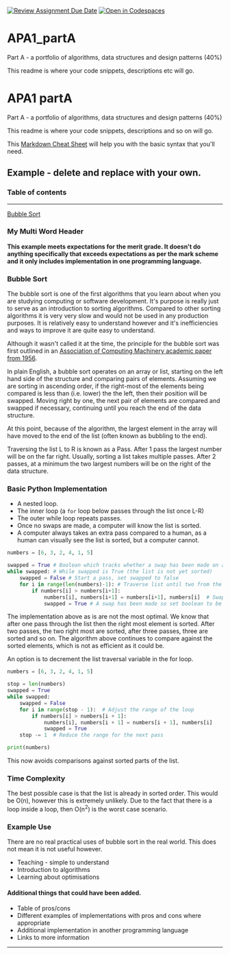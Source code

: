 [![Review Assignment Due Date](https://classroom.github.com/assets/deadline-readme-button-24ddc0f5d75046c5622901739e7c5dd533143b0c8e959d652212380cedb1ea36.svg)](https://classroom.github.com/a/q1gJdgcG)
[![Open in Codespaces](https://classroom.github.com/assets/launch-codespace-7f7980b617ed060a017424585567c406b6ee15c891e84e1186181d67ecf80aa0.svg)](https://classroom.github.com/open-in-codespaces?assignment_repo_id=12865206)
# APA1_partA
Part A - a portfolio of algorithms, data structures and design patterns (40%)

This readme is where your code snippets, descriptions etc will go.
# APA1 partA

Part A - a portfolio of algorithms, data structures and design patterns (40%)

This readme is where your code snippets, descriptions and so on will go.

This [Markdown Cheat Sheet](https://www.markdownguide.org/cheat-sheet/) will help you with the basic syntax that you'll need.

## Example - delete and replace with your own.

### Table of contents
---

[Bubble Sort](#bubble-sort)

### My Multi Word Header

**This example meets expectations for the merit grade. It doesn't do anything specifically that exceeds expectations as per the mark scheme and it only includes implementation in one programming language.**


### Bubble Sort

The bubble sort is one of the first algorithms that you learn about when you are studying computing or software development. It's purpose is really just to serve as an introduction to sorting algorithms. Compared to other sorting algorithms it is very very slow and would not be used in any production purposes. It is relatively easy to understand however and it's inefficiencies and ways to improve it are quite easy to understand.

Although it wasn't called it at the time, the principle for the bubble sort was first outlined in an [Association of Computing Machinery academic paper from 1956][1].

In plain English, a bubble sort operates on an array or list, starting on the left hand side of the structure and comparing pairs of elements. Assuming we are sorting in ascending order, if the right-most of the elements being compared is less than (i.e. lower) the the left, then their position will be swapped. Moving right by one, the next pair of elements are compared and swapped if necessary, continuing until you reach the end of the data structure.

At this point, because of the algorithm, the largest element in the array will have moved to the end of the list (often known as bubbling to the end). 

Traversing the list L to R is known as a Pass. After 1 pass the largest number will be on the far right. Usually, sorting a list takes multiple passes. After 2 passes, at a minimum the two largest numbers will be on the right of the data structure.

### Basic Python Implementation

* A nested loop.
* The inner loop (a ```for``` loop below passes through the list once L-R)
* The outer while loop repeats passes.
* Once no swaps are made, a computer will know the list is sorted.
* A computer always takes an extra pass compared to a human, as a human can visually see the list is sorted, but a computer cannot.

```python
numbers = [6, 3, 2, 4, 1, 5]

swapped = True # Boolean which tracks whether a swap has been made on a pass
while swapped: # While swapped is True (the list is not yet sorted)
    swapped = False # Start a pass, set swapped to false
    for i in range(len(numbers)-1): # Traverse list until two from the end (range doesn't include the stopping numbers
        if numbers[i] > numbers[i+1]:
            numbers[i], numbers[i+1] = numbers[i+1], numbers[i]  # Swap the elements (in place)
            swapped = True # A swap has been made so set boolean to be true
```

The implementation above as is are not the most optimal. We know that after one pass through the list then the right most element is sorted. After two passes, the two right most are sorted, after three passes, three are sorted and so on. The algorithm above continues to compare against the sorted elements, which is not as efficient as it could be.

An option is to decrement the list traversal variable in the for loop.

```python
numbers = [6, 3, 2, 4, 1, 5]

stop = len(numbers)
swapped = True
while swapped:
    swapped = False
    for i in range(stop - 1):  # Adjust the range of the loop
        if numbers[i] > numbers[i + 1]:
            numbers[i], numbers[i + 1] = numbers[i + 1], numbers[i]
            swapped = True
    stop -= 1  # Reduce the range for the next pass

print(numbers)
```
This now avoids comparisons against sorted parts of the list.

### Time Complexity

The best possible case is that the list is already in sorted order. This would be O(n), however this is extremely unlikely. Due to the fact that there is a loop inside a loop, then  O(n<sup>2</sup>) is the worst case scenario.

### Example Use

There are no real practical uses of bubble sort in the real world. This does not mean it is not useful however.

* Teaching - simple to understand 
* Introduction to algorithms
* Learning about optimisations


#### Additional things that could have been added.

* Table of pros/cons 
* Different examples of implementations with pros and cons where appropriate
* Additional implementation in another programming language
* Links to more information

---

[1]: https://dl.acm.org/doi/pdf/10.1145/320831.320833




